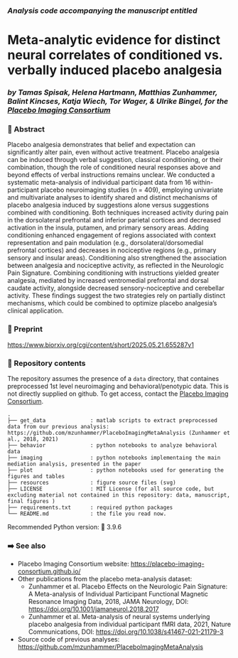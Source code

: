 ### *Analysis code accompanying the manuscript entitled*

# Meta-analytic evidence for distinct neural correlates of conditioned vs. verbally induced placebo analgesia
### *by Tamas Spisak, Helena Hartmann, Matthias Zunhammer, Balint Kincses, Katja Wiech, Tor Wager, & Ulrike Bingel, for the [Placebo Imaging Consortium](https://placebo-imaging-consortium.github.io/)*

### 📃 Abstract

Placebo analgesia demonstrates that belief and expectation can significantly alter pain, even without active treatment. Placebo analgesia can be induced through verbal suggestion, classical conditioning, or their combination, though the role of conditioned neural responses above and beyond effects of verbal instructions remains unclear. We conducted a systematic meta-analysis of individual participant data from 16 within-participant placebo neuroimaging studies (n = 409), employing univariate and multivariate analyses to identify shared and distinct mechanisms of placebo analgesia induced by suggestions alone versus suggestions combined with conditioning. Both techniques increased activity during pain in the dorsolateral prefrontal and inferior parietal cortices and decreased activation in the insula, putamen, and primary sensory areas. Adding conditioning enhanced engagement of regions associated with context representation and pain modulation (e.g., dorsolateral/dorsomedial prefrontal cortices) and decreases in nociceptive regions (e.g., primary sensory and insular areas). Conditioning also strengthened the association between analgesia and nociceptive activity, as reflected in the Neurologic Pain Signature. Combining conditioning with instructions yielded greater analgesia, mediated by increased ventromedial prefrontal and dorsal caudate activity, alongside decreased sensory-nociceptive and cerebellar activity. These findings suggest the two strategies rely on partially distinct mechanisms, which could be combined to optimize placebo analgesia’s clinical application.

### 📄 Preprint
https://www.biorxiv.org/cgi/content/short/2025.05.21.655287v1

### 📁 Repository contents

The repository assumes the presence of a `data` directory, that containes preprocessed 1st level neuroimaging and behavioral/penotypic data. This is not directly supplied on github. To get access, contact the [Placebo Imaging Consortium](https://placebo-imaging-consortium.github.io/).

```
.
├── get_data              : matlab scripts to extract preprocessed data from our previous analysis: https://github.com/mzunhammer/PlaceboImagingMetaAnalysis (Zunhammer et al., 2018, 2021)
├── behavior              : python notebooks to analyze behavioral data
├── imaging               : python notebooks implementaing the main mediation analysis, presented in the paper
├── plot                  : python notebooks used for generating the figures and tables
├── resources             : figure source files (svg)
├── LICENSE               : MIT License (for all source code, but excluding material not contained in this repository: data, manuscript, final figures )
├── requirements.txt      : required python packages 
└── README.md             : the file you read now.
```

Recommended Python version: 🐍 3.9.6

### ➡️ See also

- Placebo Imaging Consortium website: https://placebo-imaging-consortium.github.io/
- Other publications from the placebo meta-analysis dataset:
    - Zunhammer et al. Placebo Effects on the Neurologic Pain Signature: A Meta-analysis of Individual Participant Functional Magnetic Resonance Imaging Data, 2018, JAMA Neurology, DOI: https://doi.org/10.1001/jamaneurol.2018.2017
    - Zunhammer et al. Meta-analysis of neural systems underlying placebo analgesia from individual participant fMRI data, 2021, Nature Communications, DOI: https://doi.org/10.1038/s41467-021-21179-3
- Source code of previous analyses: https://github.com/mzunhammer/PlaceboImagingMetaAnalysis 
